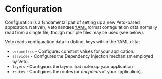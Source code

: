 # Configuration

Configuration is a fundamental part of setting up a new Veto-based application. Natively, Veto handles [YAML](http://yaml.org/) format
configuration data normally read from a single file, though multiple files may be used (see below).

Veto reads configuration data in distinct keys within the YAML data:

* `parameters` - Configures constant values for your application.
* `services` - Configures the Dependency Injection mechanism employed by Veto.
* `layers` - Configures the layers that make up your application.
* `routes` - Configures the routes (or *endpoints* of your application).
